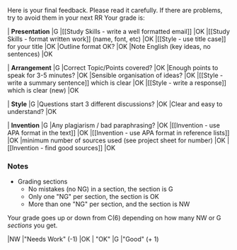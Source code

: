 Here is your final feedback. Please read it carefully. If there are problems, try to avoid them in your next RR
Your grade is:


| __Presentation__ 													|<green>G </green>
|[[Study Skills - write a well formatted email]] 					|<blue>OK</blue>
|[[Study Skills - format written work]] (name, font, etc) 			|<blue>OK</blue>
|[[Style - use title case]] for your title 							|<blue>OK</blue>
|Outline format OK?													|<blue>OK</blue>
|Note English (key ideas, no sentences)								|<blue>OK</blue>

| __Arrangement__ 													|<green>G </green>
|Correct Topic/Points covered?										|<blue>OK</blue>
|Enough points to speak for 3-5 minutes?							|<blue>OK</blue>
|Sensible organisation of ideas? 									|<blue>OK</blue>
|[[Style - write a summary sentence]] which is clear                |<blue>OK</blue>
|[[Style - write a response]] which is clear </red>(new)</red>       |<blue>OK</blue>

| __Style__ 															|<green>G </green>
|Questions start 3 different discussions?							|<blue>OK</blue>
|Clear and easy to understand?										|<blue>OK</blue>

| __Invention__ 														|<green>G </green>
|Any plagiarism / bad paraphrasing?									|<blue>OK</blue>
|[[Invention - use APA format in the text]]					        |<blue>OK</blue>
|[[Invention - use APA format in reference lists]]					|<blue>OK</blue>
|minimum number of sources used (see project sheet for number)		|<blue>OK</blue>
|[[Invention - find good sources]]									|<blue>OK</blue>

### Notes
* Grading sections
    * No mistakes (no NG) in a section, the section is <green>G</green>
    * Only one "NG" per section, the section is <blue>OK</blue>
    * More than one "NG" per section, and the section is <red>NW</red>

Your grade goes up or down from C(6) depending on how many NW or G _sections_ you get.

|<red>NW</red> 		|"Needs Work" (-1)
|<blue>OK</blue>   	| "OK"
|<green>G</green> 	|"Good" (+ 1)

